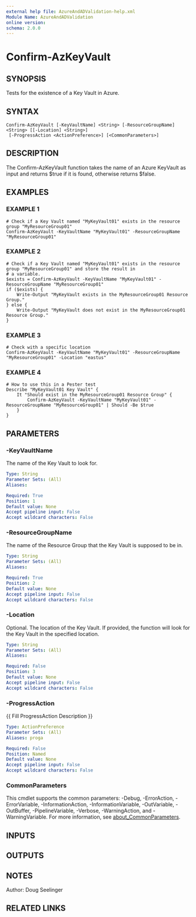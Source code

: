 ```yaml
---
external help file: AzureAndADValidation-help.xml
Module Name: AzureAndADValidation
online version:
schema: 2.0.0
---
```


# Confirm-AzKeyVault

## SYNOPSIS
Tests for the existence of a Key Vault in Azure.

## SYNTAX

```
Confirm-AzKeyVault [-KeyVaultName] <String> [-ResourceGroupName] <String> [[-Location] <String>]
 [-ProgressAction <ActionPreference>] [<CommonParameters>]
```

## DESCRIPTION
The Confirm-AzKeyVault function takes the name of an Azure KeyVault as input and returns $true if it is found,
otherwise returns $false.

## EXAMPLES

### EXAMPLE 1
```
# Check if a Key Vault named "MyKeyVault01" exists in the resource group "MyResourceGroup01"
Confirm-AzKeyVault -KeyVaultName "MyKeyVault01" -ResourceGroupName "MyResourceGroup01"
```

### EXAMPLE 2
```
# Check if a Key Vault named "MyKeyVault01" exists in the resource group "MyResourceGroup01" and store the result in 
# a variable.
$exists = Confirm-AzKeyVault -KeyVaultName "MyKeyVault01" -ResourceGroupName "MyResourceGroup01"
if ($exists) {
    Write-Output "MyKeyVault exists in the MyResourceGroup01 Resource Group."
} else {
    Write-Output "MyKeyVault does not exist in the MyResourceGroup01 Resource Group."
}
```

### EXAMPLE 3
```
# Check with a specific location
Confirm-AzKeyVault -KeyVaultName "MyKeyVault01" -ResourceGroupName "MyResourceGroup01" -Location "eastus"
```

### EXAMPLE 4
```
# How to use this in a Pester test
Describe "MyKeyVault01 Key Vault" {
    It "Should exist in the MyResourceGroup01 Resource Group" {
        Confirm-AzKeyVault -KeyVaultName "MyKeyVault01" -ResourceGroupName "MyResourceGroup01" | Should -Be $true
    }
}
```

## PARAMETERS

### -KeyVaultName
The name of the Key Vault to look for.

```yaml
Type: String
Parameter Sets: (All)
Aliases:

Required: True
Position: 1
Default value: None
Accept pipeline input: False
Accept wildcard characters: False
```

### -ResourceGroupName
The name of the Resource Group that the Key Vault is supposed to be in.

```yaml
Type: String
Parameter Sets: (All)
Aliases:

Required: True
Position: 2
Default value: None
Accept pipeline input: False
Accept wildcard characters: False
```

### -Location
Optional.
The location of the Key Vault.
If provided, the function will look for the Key Vault in the specified 
location.

```yaml
Type: String
Parameter Sets: (All)
Aliases:

Required: False
Position: 3
Default value: None
Accept pipeline input: False
Accept wildcard characters: False
```

### -ProgressAction
{{ Fill ProgressAction Description }}

```yaml
Type: ActionPreference
Parameter Sets: (All)
Aliases: proga

Required: False
Position: Named
Default value: None
Accept pipeline input: False
Accept wildcard characters: False
```

### CommonParameters
This cmdlet supports the common parameters: -Debug, -ErrorAction, -ErrorVariable, -InformationAction, -InformationVariable, -OutVariable, -OutBuffer, -PipelineVariable, -Verbose, -WarningAction, and -WarningVariable. For more information, see [about_CommonParameters](http://go.microsoft.com/fwlink/?LinkID=113216).

## INPUTS

## OUTPUTS

## NOTES
Author: Doug Seelinger

## RELATED LINKS

